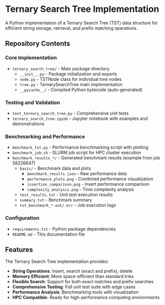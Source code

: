 # Ternary Search Tree Implementation

A Python implementation of a Ternary Search Tree (TST) data structure for efficient string storage, retrieval, and prefix matching operations.

## Repository Contents

### Core Implementation
- `ternary_search_tree/` - Main package directory
  - `__init__.py` - Package initialization and exports
  - `node.py` - TSTNode class for individual tree nodes
  - `tree.py` - TernarySearchTree main implementation
  - `__pycache__/` - Compiled Python bytecode (auto-generated)

### Testing and Validation
- `test_ternary_search_tree.py` - Comprehensive unit tests
- `ternary_search_tree.ipynb` - Jupyter notebook with examples and demonstrations

### Benchmarking and Performance
- `benchmark_tst.py` - Performance benchmarking script with plotting
- `benchmark_job.sh` - SLURM job script for HPC cluster execution
- `benchmark_results_*/` - Generated benchmark results (example from job 58226647)
  - `basic/` - Benchmark data and plots
    - `benchmark_results.json` - Raw performance data
    - `performance_plots.png` - Combined performance visualization
    - `insertion_comparison.png` - Insert performance comparison
    - `complexity_analysis.png` - Time complexity analysis
  - `test_results.txt` - Unit test execution results
  - `summary.txt` - Benchmark summary
  - `tst_benchmark_*.out/.err` - Job execution logs

### Configuration
- `requirements.txt` - Python package dependencies
- `README.md` - This documentation file

## Features

The Ternary Search Tree implementation provides:

- **String Operations**: Insert, search (exact and prefix), delete
- **Memory Efficient**: More space-efficient than standard tries
- **Flexible Search**: Support for both exact matches and prefix searches
- **Comprehensive Testing**: Full unit test suite with edge cases
- **Performance Analysis**: Benchmarking tools with visualization
- **HPC Compatible**: Ready for high-performance computing environments